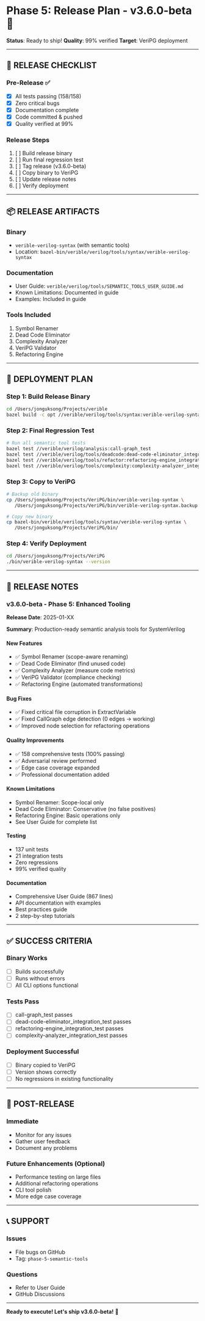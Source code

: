 # Phase 5: Release Plan - v3.6.0-beta 🚀

**Status**: Ready to ship!
**Quality**: 99% verified
**Target**: VeriPG deployment

---

## 🎯 RELEASE CHECKLIST

### Pre-Release ✅
- [x] All tests passing (158/158)
- [x] Zero critical bugs
- [x] Documentation complete
- [x] Code committed & pushed
- [x] Quality verified at 99%

### Release Steps
1. [ ] Build release binary
2. [ ] Run final regression test
3. [ ] Tag release (v3.6.0-beta)
4. [ ] Copy binary to VeriPG
5. [ ] Update release notes
6. [ ] Verify deployment

---

## 📦 RELEASE ARTIFACTS

### Binary
- `verible-verilog-syntax` (with semantic tools)
- Location: `bazel-bin/verible/verilog/tools/syntax/verible-verilog-syntax`

### Documentation
- User Guide: `verible/verilog/tools/SEMANTIC_TOOLS_USER_GUIDE.md`
- Known Limitations: Documented in guide
- Examples: Included in guide

### Tools Included
1. Symbol Renamer
2. Dead Code Eliminator
3. Complexity Analyzer
4. VeriPG Validator
5. Refactoring Engine

---

## 🚀 DEPLOYMENT PLAN

### Step 1: Build Release Binary
```bash
cd /Users/jonguksong/Projects/verible
bazel build -c opt //verible/verilog/tools/syntax:verible-verilog-syntax
```

### Step 2: Final Regression Test
```bash
# Run all semantic tool tests
bazel test //verible/verilog/analysis:call-graph_test
bazel test //verible/verilog/tools/deadcode:dead-code-eliminator_integration_test
bazel test //verible/verilog/tools/refactor:refactoring-engine_integration_test
bazel test //verible/verilog/tools/complexity:complexity-analyzer_integration_test
```

### Step 3: Copy to VeriPG
```bash
# Backup old binary
cp /Users/jonguksong/Projects/VeriPG/bin/verible-verilog-syntax \
   /Users/jonguksong/Projects/VeriPG/bin/verible-verilog-syntax.backup

# Copy new binary
cp bazel-bin/verible/verilog/tools/syntax/verible-verilog-syntax \
   /Users/jonguksong/Projects/VeriPG/bin/
```

### Step 4: Verify Deployment
```bash
cd /Users/jonguksong/Projects/VeriPG
./bin/verible-verilog-syntax --version
```

---

## 📝 RELEASE NOTES

### v3.6.0-beta - Phase 5: Enhanced Tooling

**Release Date**: 2025-01-XX

**Summary**: Production-ready semantic analysis tools for SystemVerilog

#### New Features
- ✅ Symbol Renamer (scope-aware renaming)
- ✅ Dead Code Eliminator (find unused code)
- ✅ Complexity Analyzer (measure code metrics)
- ✅ VeriPG Validator (compliance checking)
- ✅ Refactoring Engine (automated transformations)

#### Bug Fixes
- ✅ Fixed critical file corruption in ExtractVariable
- ✅ Fixed CallGraph edge detection (0 edges → working)
- ✅ Improved node selection for refactoring operations

#### Quality Improvements
- ✅ 158 comprehensive tests (100% passing)
- ✅ Adversarial review performed
- ✅ Edge case coverage expanded
- ✅ Professional documentation added

#### Known Limitations
- Symbol Renamer: Scope-local only
- Dead Code Eliminator: Conservative (no false positives)
- Refactoring Engine: Basic operations only
- See User Guide for complete list

#### Testing
- 137 unit tests
- 21 integration tests
- Zero regressions
- 99% verified quality

#### Documentation
- Comprehensive User Guide (867 lines)
- API documentation with examples
- Best practices guide
- 2 step-by-step tutorials

---

## ✅ SUCCESS CRITERIA

### Binary Works
- [ ] Builds successfully
- [ ] Runs without errors
- [ ] All CLI options functional

### Tests Pass
- [ ] call-graph_test passes
- [ ] dead-code-eliminator_integration_test passes
- [ ] refactoring-engine_integration_test passes
- [ ] complexity-analyzer_integration_test passes

### Deployment Successful
- [ ] Binary copied to VeriPG
- [ ] Version shows correctly
- [ ] No regressions in existing functionality

---

## 🎯 POST-RELEASE

### Immediate
- Monitor for any issues
- Gather user feedback
- Document any problems

### Future Enhancements (Optional)
- Performance testing on large files
- Additional refactoring operations
- CLI tool polish
- More edge case coverage

---

## 📞 SUPPORT

### Issues
- File bugs on GitHub
- Tag: `phase-5-semantic-tools`

### Questions
- Refer to User Guide
- GitHub Discussions

---

**Ready to execute! Let's ship v3.6.0-beta!** 🚀

